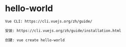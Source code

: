 # hello-world
```
Vue CLI: https://cli.vuejs.org/zh/guide/

安装: https://cli.vuejs.org/zh/guide/installation.html

创建: vue create hello-world
```
